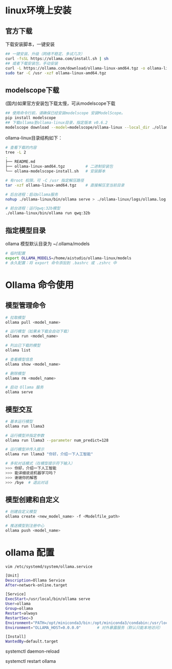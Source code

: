 # linux环境上安装
## 官方下载
下载安装脚本，一键安装
```bash
## 一键安装、升级（网络不稳定、多试几次）
curl -fsSL https://ollama.com/install.sh | sh
## 或者下载安装包，手动安装
curl -L https://ollama.com/download/ollama-linux-amd64.tgz -o ollama-linux-amd64.tgz
sudo tar -C /usr -xzf ollama-linux-amd64.tgz
```
## modelscope下载
(国内)如果官方安装包下载太慢，可从modelscope下载
```bash
## 使用命令行前，请确保已经安装modelscope 安装ModelScope。
pip install modelscope
## 下载ollama至ollama-linux目录，指定版本 v0.6.2
modelscope download --model=modelscope/ollama-linux --local_dir ./ollama-linux --revision <latest|v0.6.2>
```
ollama-linux目录结构如下：
```bash
# 查看下载的内容
tree -L 2
.
├── README.md
├── ollama-linux-amd64.tgz         # 二进制安装包
└── ollama-modelscope-install.sh   # 安装脚本

# 有root 权限，可 -C /usr 指定解压路径
tar -xzf ollama-linux-amd64.tgz    # 直接解压至当前目录

# 后台进程：启动ollama服务
nohup ./ollama-linux/bin/ollama serve > ./ollama-linux/logs/ollama.log 2>&1 &

# 前台进程：运行qwq:32b模型
./ollama-linux/bin/ollama run qwq:32b
```

## 指定模型目录
ollama 模型默认目录为 ~/.ollama/models
```bash
# 临时配置
export OLLAMA_MODELS=/home/aistudio/ollama-linux/models
# 永久配置：将 export 命令添加到 .bashrc 或 .zshrc 中
```

# Ollama 命令使用

## 模型管理命令

```bash
# 拉取模型
ollama pull <model_name>

# 运行模型（如果未下载会自动下载）
ollama run <model_name>

# 列出已下载的模型
ollama list

# 查看模型信息
ollama show <model_name>

# 删除模型
ollama rm <model_name>

# 启动 Ollama 服务
ollama serve
```

## 模型交互

```bash
# 基本运行模型
ollama run llama3

# 运行模型并指定参数
ollama run llama3 --parameter num_predict=128

# 运行模型并传入提示
ollama run llama3 "你好，介绍一下人工智能"

# 多轮对话模式（在模型提示符下输入）
>>> 你好，介绍一下人工智能
>>> 能详细说说机器学习吗？
>>> 谢谢你的解答
>>> /bye  # 退出对话
```

## 模型创建和自定义

```bash
# 创建自定义模型
ollama create <new_model_name> -f <Modelfile_path>

# 推送模型到注册中心
ollama push <model_name>
```

# ollama 配置

`vim /etc/systemd/system/ollama.service`

```bash
[Unit]
Description=Ollama Service
After=network-online.target

[Service]
ExecStart=/usr/local/bin/ollama serve
User=ollama
Group=ollama
Restart=always
RestartSec=3
Environment="PATH=/opt/miniconda3/bin:/opt/miniconda3/condabin:/usr/local/sbin:/usr/local/bin:/usr/sbin:/usr/bin:/sbin:/bin:/usr/games:/usr/local/games:/snap/bin"
Environment="OLLAMA_HOST=0.0.0.0"		# 对外暴露服务（默认只能本地访问）

[Install]
WantedBy=default.target
```

systemctl daemon-reload

systemctl restart ollama